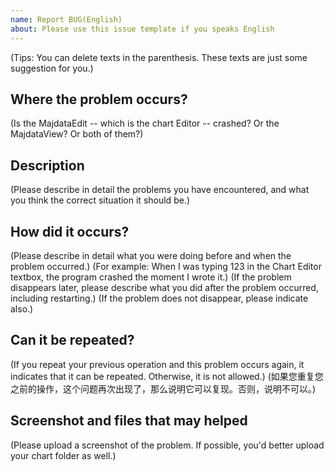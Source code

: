 ```yaml
---
name: Report BUG(English)
about: Please use this issue template if you speaks English
---
```


(Tips: You can delete texts in the parenthesis. These texts are just some suggestion for you.)

## Where the problem occurs?

(Is the MajdataEdit -- which is the chart Editor -- crashed? Or the MajdataView? Or both of them?)

## Description

(Please describe in detail the problems you have encountered, and what you think the correct situation it should be.)

## How did it occurs?

(Please describe in detail what you were doing before and when the problem occurred.)
(For example: When I was typing 123 in the Chart Editor textbox, the program crashed the moment I wrote it.)
(If the problem disappears later, please describe what you did after the problem occurred, including restarting.)
(If the problem does not disappear, please indicate also.)

## Can it be repeated?

(If you repeat your previous operation and this problem occurs again, it indicates that it can be repeated. Otherwise, it is not allowed.)
(如果您重复您之前的操作，这个问题再次出现了，那么说明它可以复现。否则，说明不可以。)

## Screenshot and files that may helped

(Please upload a screenshot of the problem. If possible, you'd better upload your chart folder as well.)

